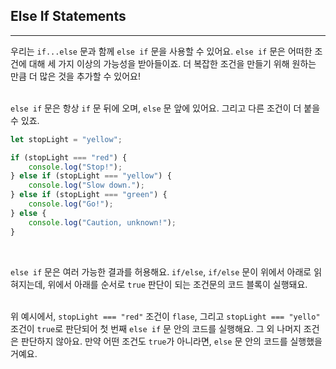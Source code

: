 ## Else If Statements
---
우리는 `if...else` 문과 함께 `else if` 문을 사용할 수 있어요. `else if` 문은 어떠한 조건에 대해 세 가지 이상의 가능성을 받아들이죠. 더 복잡한 조건을 만들기 위해 원하는 만큼 더 많은 것을 추가할 수 있어요!
<br>
<br>

`else if` 문은 항상 `if` 문 뒤에 오며, `else` 문 앞에 있어요. 그리고 다른 조건이 더 붙을 수 있죠.
```javascript
let stopLight = "yellow";

if (stopLight === "red") {
    console.log("Stop!");
} else if (stopLight === "yellow") {
    console.log("Slow down.");
} else if (stopLight === "green") {
    console.log("Go!");
} else {
    console.log("Caution, unknown!");
}
```
<br>

`else if` 문은 여러 가능한 결과를 허용해요. `if/else`, `if/else` 문이 위에서 아래로 읽혀지는데, 위에서 아래를 순서로 `true` 판단이 되는 조건문의 코드 블록이 실행돼요.
<br>
<br>

위 예시에서, `stopLight === "red"` 조건이 `flase`, 그리고 `stopLight === "yello"` 조건이 `true`로 판단되어 첫 번째 `else if` 문 안의 코드를 실행해요. 그 외 나머지 조건은 판단하지 않아요. 만약 어떤 조건도 `true`가 아니라면, `else` 문 안의 코드를 실행했을 거예요.
